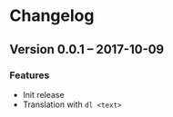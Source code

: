 Changelog
=========

Version 0.0.1 – 2017-10-09
------------------------

### Features

* Init release
* Translation with `dl <text>`
